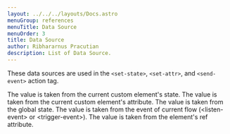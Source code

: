 ```yaml
---
layout: ../../../layouts/Docs.astro
menuGroup: references
menuTitle: Data Source
menuOrder: 3
title: Data Source
author: Ribhararnus Pracutian
description: List of Data Source.
---
```


These data sources are used in the <anchor-link href="/references/actions/set-state">`<set-state>`</anchor-link>, <anchor-link href="/references/actions/set-attr">`<set-attr>`</anchor-link>, and <anchor-link href="/references/actions/send-event">`<send-event>`</anchor-link> action tag.

<ref-section title="Source List">
  <ref-item-def name="localState">
    The value is taken from the current custom element's state.
  </ref-item-def>
  <ref-item-def name="attr">
    The value is taken from the current custom element's attribute.
  </ref-item-def>
  <ref-item-def name="globalState">
    The value is taken from the global state.
  </ref-item-def>
  <ref-item-def name="event">
    The value is taken from the event of current flow (<anchor-link href="/references/flows/listen-event">&lt;listen-event&gt;</anchor-link> or <anchor-link href="/references/flows/trigger-event">&lt;trigger-event&gt;</anchor-link>).
  </ref-item-def>
  <ref-item-def name="event:attr">
    The value is taken from the element's ref attribute.
  </ref-item-def>
</ref-section>

